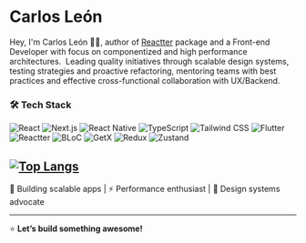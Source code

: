 # Carlos León  


Hey, I'm Carlos León 👋🏼, author of [Reactter](https://github.com/2devs-team/reactter) package and a Front-end Developer with focus on componentized and high performance architectures. 
Leading quality initiatives through scalable design systems, testing strategies and proactive refactoring, mentoring teams with best practices and effective cross-functional collaboration with UX/Backend.


### **🛠️ Tech Stack**  

![React](https://img.shields.io/badge/React-61DAFB?logo=react&logoColor=black)   ![Next.js](https://img.shields.io/badge/Next.js-000000?logo=next.js&logoColor=white)  ![React Native](https://img.shields.io/badge/React_Native-61DAFB?logo=react&logoColor=black)  ![TypeScript](https://img.shields.io/badge/TypeScript-3178C6?logo=typescript&logoColor=white)  ![Tailwind CSS](https://img.shields.io/badge/Tailwind_CSS-06B6D4?logo=tailwind-css&logoColor=white)  ![Flutter](https://img.shields.io/badge/Flutter-02569B?logo=flutter&logoColor=white) ![Reactter](https://img.shields.io/badge/Reactter-02569B?logo=dart&logoColor=white) ![BLoC](https://img.shields.io/badge/BLoC-02569B?logo=dart&logoColor=white)  ![GetX](https://img.shields.io/badge/GetX-008000?logo=dart&logoColor=white)  ![Redux](https://img.shields.io/badge/Redux-764ABC?logo=redux&logoColor=white)  ![Zustand](https://img.shields.io/badge/Zustand-000000?logo=react&logoColor=white) 

[![Top Langs](https://github-readme-stats.vercel.app/api/top-langs/?username=CarLeonDev&layout=compact&theme=dark)](https://github.com/CarLeonDev)  
---

🚀 Building scalable apps | ⚡ Performance enthusiast | 🎨 Design systems advocate

---
⭐ **Let’s build something awesome!**  
